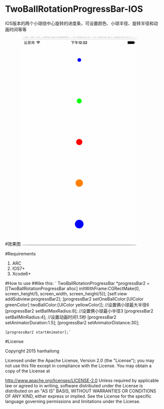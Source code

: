 # TwoBallRotationProgressBar-IOS
IOS版本的两个小球绕中心旋转的进度条，可设置颜色、小球半径、旋转半径和动画时间等等

#效果图
![效果图](https://github.com/hanhailong/TwoBallRotationProgressBar-IOS/blob/master/screenshot/ballrotation_ios.gif)

#Requirements
1. ARC
2. IOS7+
3. Xcode6+

#How to use
##like this:
 `
TwoBallRotationProgressBar *progressBar2 = [[TwoBallRotationProgressBar alloc] initWithFrame:CGRectMake(0, screen_height/5, screen_width, screen_height/5)];
    [self.view addSubview:progressBar2];
    [progressBar2 setOneBallColor:[UIColor greenColor] twoBallColor:[UIColor yellowColor]];
    //设置俩小球最大半径6
    [progressBar2 setBallMaxRadius:8];
    //设置俩小球最小半径3
    [progressBar2 setBallMinRadius:4];
    //设置动画时间1.5秒
    [progressBar2 setAnimatorDuration:1.5];
    [progressBar2 setAnimatorDistance:30];
    
    [progressBar2 startAnimator];`

#License

Copyright 2015 hanhailong

Licensed under the Apache License, Version 2.0 (the "License"); you may not use this file except in compliance with the License. You may obtain a copy of the License at

   http://www.apache.org/licenses/LICENSE-2.0
Unless required by applicable law or agreed to in writing, software distributed under the License is distributed on an "AS IS" BASIS, WITHOUT WARRANTIES OR CONDITIONS OF ANY KIND, either express or implied. See the License for the specific language governing permissions and limitations under the License.
